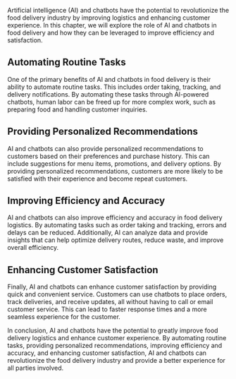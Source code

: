 
Artificial intelligence (AI) and chatbots have the potential to revolutionize the food delivery industry by improving logistics and enhancing customer experience. In this chapter, we will explore the role of AI and chatbots in food delivery and how they can be leveraged to improve efficiency and satisfaction.

Automating Routine Tasks
------------------------

One of the primary benefits of AI and chatbots in food delivery is their ability to automate routine tasks. This includes order taking, tracking, and delivery notifications. By automating these tasks through AI-powered chatbots, human labor can be freed up for more complex work, such as preparing food and handling customer inquiries.

Providing Personalized Recommendations
--------------------------------------

AI and chatbots can also provide personalized recommendations to customers based on their preferences and purchase history. This can include suggestions for menu items, promotions, and delivery options. By providing personalized recommendations, customers are more likely to be satisfied with their experience and become repeat customers.

Improving Efficiency and Accuracy
---------------------------------

AI and chatbots can also improve efficiency and accuracy in food delivery logistics. By automating tasks such as order taking and tracking, errors and delays can be reduced. Additionally, AI can analyze data and provide insights that can help optimize delivery routes, reduce waste, and improve overall efficiency.

Enhancing Customer Satisfaction
-------------------------------

Finally, AI and chatbots can enhance customer satisfaction by providing quick and convenient service. Customers can use chatbots to place orders, track deliveries, and receive updates, all without having to call or email customer service. This can lead to faster response times and a more seamless experience for the customer.

In conclusion, AI and chatbots have the potential to greatly improve food delivery logistics and enhance customer experience. By automating routine tasks, providing personalized recommendations, improving efficiency and accuracy, and enhancing customer satisfaction, AI and chatbots can revolutionize the food delivery industry and provide a better experience for all parties involved.
